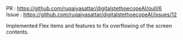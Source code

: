 PR : https://github.com/ruqaiyasattar/digitalstethoecopeAI/pull/6 <br />
Issue : https://github.com/ruqaiyasattar/digitalstethoecopeAI/issues/12

Implemented Flex items and features to fix overflowing of the screen contents.
